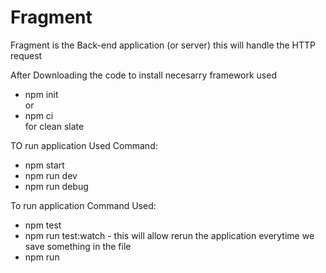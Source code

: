 # Fragment <br/>

Fragment is the Back-end application (or server) this will handle the HTTP request <br/>

After Downloading the code to install necesarry framework used

- npm init <br />
  or
- npm ci <br/> for clean slate

TO run application Used Command: <br/>

- npm start <br />
- npm run dev <br />
- npm run debug <br />

To run application Command Used: <br/>

- npm test
- npm run test:watch - this will allow rerun the application everytime we save something in the file
- npm run
